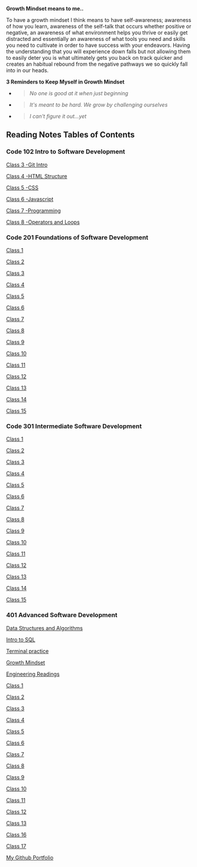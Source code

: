 **Growth Mindset means to me..**

To have a growth mindset I think means to have self-awareness; awareness of how you learn, awareness of the self-talk that occurs whether positive or negative, an awareness of what environment helps you thrive or easily get distracted and essentially an awareness of what tools you need and skills you need to cultivate in order to have success with your endeavors. Having the understanding that you will experience down falls but not allowing them to easily deter you is what ultimately gets you back on track quicker and creates an habitual rebound from the negative pathways we so quickly fall into in our heads.

**3 Reminders to Keep Myself in Growth Mindset**

- > *No one is good at it when just beginning*
- > *It's meant to be hard. We grow by challenging ourselves*
- > *I can't figure it out...yet*  

## Reading Notes Tables of Contents

### Code 102 Intro to Software Development

[Class 3 -Git Intro](102notes/class3notes.md)

[Class 4 -HTML Structure](102notes/class4notes.md)

[Class 5 -CSS](102notes/class5notes.md)

[Class 6 -Javascript](102notes/class6notes.md)

[Class 7 -Programming](102notes/class7notes.md)

[Class 8 -Operators and Loops](102notes/class8notes.md)

### Code 201 Foundations of Software Development

[Class 1](201Notes/Class1notes.md)

[Class 2](201Notes/Class2notes.md)

[Class 3](201Notes/Class3notes.md)

[Class 4](201Notes/Class4notes.md)

[Class 5](201Notes/Class5notes.md)

[Class 6](201Notes/Class6notes.md)

[Class 7](201Notes/Class7notes.md)

[Class 8](201Notes/Class8notes.md)

[Class 9](201Notes/Class9notes.md)

[Class 10](201Notes/Class10notes.md)

[Class 11](201Notes/Class11notes.md)

[Class 12](201Notes/Class12notes.md)

[Class 13](201Notes/Class13notes.md)

[Class 14](201Notes/Class14notes.md)

[Class 15](201Notes/Class15notes.md)

### Code 301 Intermediate Software Development

[Class 1](301Notes/Class1notes.md)

[Class 2](301Notes/Class2notes.md)

[Class 3](301Notes/Class3notes.md)

[Class 4](301Notes/Class4notes.md)

[Class 5](301Notes/Class5notes.md)

[Class 6](301Notes/Class6notes.md)

[Class 7](301Notes/Class7notes.md)

[Class 8](301Notes/Class8notes.md)

[Class 9](301Notes/Class9notes.md)

[Class 10](301Notes/Class10notes.md)

[Class 11](301Notes/Class11notes.md)

[Class 12](301Notes/Class12notes.md)

[Class 13](301Notes/Class13notes.md)

[Class 14](301Notes/Class14notes.md)

[Class 15](301Notes/Class15notes.md)


### 401 Advanced Software Development

[Data Structures and Algorithms](401Notes/DataStructuresandAlgorithms.md)

[Intro to SQL](401Notes/IntrotoSQL.md)

[Terminal practice](401Notes/Terminalpractice.md)

[Growth Mindset](401Notes/GrowthMindset.md)

[Engineering Readings](401Notes/EngineeringReadings.md)

[Class 1](401Notes/Class1notes.md)

[Class 2](401Notes/Class2notes.md)

[Class 3](401Notes/Class3notes.md)

[Class 4](401Notes/Class4notes.md)

[Class 5](401Notes/Class5notes.md)

[Class 6](401Notes/Class6notes.md)

[Class 7](401Notes/Class7notes.md)

[Class 8](401Notes/Class8notes.md)

[Class 9](401Notes/Class9notes.md)

[Class 10](401Notes/Class10notes.md)

[Class 11](401Notes/Class11notes.md)

[Class 12](401Notes/Class12notes.md)

[Class 13](401Notes/Class13notes.md)

[Class 16](401Notes/Class16notes.md)

[Class 17](401Notes/Class17notes.md)

[My Github Portfolio](https://github.com/afrey09)

